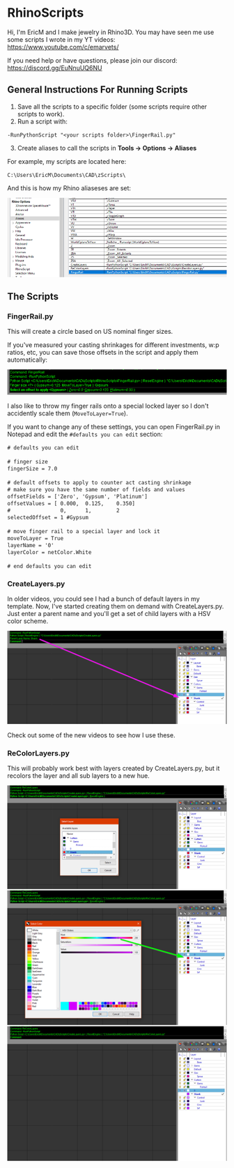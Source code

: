 # RhinoScripts
Hi, I'm EricM and I make jewelry in Rhino3D.  You may have seen me use some scripts I wrote in my YT videos:
https://www.youtube.com/c/emarvets/

If you need help or have questions, please join our discord:
https://discord.gg/EuNnuUQ6NU

## General Instructions For Running Scripts

1) Save all the scripts to a specific folder (some scripts require other scripts to work).
2) Run a script with:
```
-RunPythonScript "<your scripts folder>\FingerRail.py"
```
3) Create aliases to call the scripts in **Tools -> Options -> Aliases**


For example, my scripts are located here:
```
C:\Users\EricM\Documents\CAD\zScripts\
```
And this is how my Rhino aliaseses are set:

![alt text](https://github.com/EricM81/RhinoScripts/blob/main/images/aliases.png?raw=true)

## The Scripts

### FingerRail.py

This will create a circle based on US nominal finger sizes.  

If you've measured your casting shrinkages for different investments, w:p ratios, etc, you can save those offsets in the script and apply them automatically:

![alt text](https://github.com/EricM81/RhinoScripts/blob/main/images/ShrinkageOffsets.png?raw=true)

I also like to throw my finger rails onto a special locked layer so I don't accidently scale them (`MoveToLayer=True`).

If you want to change any of these settings, you can open FingerRail.py in Notepad and edit the `#defaults you can edit` section:

```
# defaults you can edit

# finger size
fingerSize = 7.0

# default offsets to apply to counter act casting shrinkage
# make sure you have the same number of fields and values
offsetFields = ['Zero', 'Gypsum', 'Platinum']
offsetValues = [ 0.000,  0.125,    0.350]
#                0,      1,        2
selectedOffset = 1 #Gypsum

# move finger rail to a special layer and lock it
moveToLayer = True
layerName = '0'
layerColor = netColor.White

# end defaults you can edit
```

### CreateLayers.py

In older videos, you could see I had a bunch of default layers in my template.  Now, I've started creating them on demand with CreateLayers.py.  Just enter a parent name and you'll get a set of child layers with a HSV color scheme.

![alt text](https://github.com/EricM81/RhinoScripts/blob/main/images/CreateLayers.png?raw=true)

Check out some of the new videos to see how I use these.

### ReColorLayers.py

This will probably work best with layers created by CreateLayers.py, but it recolors the layer and all sub layers to a new hue.

![alt text](https://github.com/EricM81/RhinoScripts/blob/main/images/RecolorLayers1.png?raw=true)
![alt text](https://github.com/EricM81/RhinoScripts/blob/main/images/RecolorLayers2.png?raw=true)
![alt text](https://github.com/EricM81/RhinoScripts/blob/main/images/RecolorLayers3.png?raw=true)
